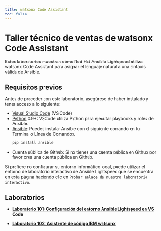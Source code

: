 ```yaml
---
title: watsonx Code Assistant
toc: false
---
```


# Taller técnico de ventas de watsonx Code Assistant

Estos laboratorios muestran cómo Red Hat Ansible Lightspeed utiliza watsonx Code Assistant para asignar el lenguaje natural a una sintaxis válida de Ansible.

## Requisitos previos

Antes de proceder con este laboratorio, asegúrese de haber instalado y tener acceso a lo siguiente:

- [Visual Studio Code](https://code.visualstudio.com/download) (VS Code)
- [Python](https://www.python.org/downloads/) 3.9+: VSCode utiliza Python para ejecutar playbooks y roles de Ansible.
- [Ansible](https://docs.ansible.com/ansible/latest/installation_guide/intro_installation.html#installing-and-upgrading-ansible-with-pip): Puedes instalar Ansible con el siguiente comando en tu Terminal o Línea de Comandos.
    ```bash
    pip install ansible
    ```
- [Cuenta pública de Github](https://github.com/signup): Si no tienes una cuenta pública en Github por favor crea una cuenta pública en Github.

Si prefiere no configurar su entorno informático local, puede utilizar el entorno de laboratorio interactivo de Ansible Lightspeed que se encuentra en esta [página](https://developers.redhat.com/products/ansible/lightspeed) haciendo clic en `Probar enlace de nuestro laboratorio interactivo`.

## Laboratorios

- **[Laboratorio 101: Configuración del entorno Ansible Lightspeed en VS Code](/watsonx/codeassistant/101)**

- **[Laboratorio 102: Asistente de código IBM watsonx](/watsonx/codeassistant/102)**
